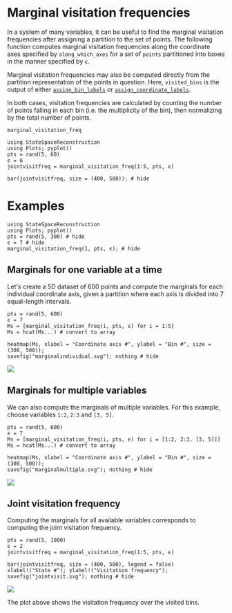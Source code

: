 # Marginal visitation frequencies

In a system of many variables, it can be useful to find the marginal visitation frequencies after assigning a partition
to the set of points. The following function computes marginal visitation frequencies along the coordinate axes
specified by `along_which_axes` for a set of `points` partitioned into boxes in the manner specified by `ϵ`.

Marginal visitation frequencies may also be computed directly from the partition representation of the points
in question. Here, `visited_bins` is the output of either [`assign_bin_labels`](@ref) or
[`assign_coordinate_labels`](@ref).

In both cases, visitation frequencies are calculated by counting the number
of points falling in each bin (i.e. the multiplicity of the bin),
then normalizing by the total number of points.

```@docs
marginal_visitation_freq
```

```@setup marginal
using StateSpaceReconstruction
using Plots; pyplot()
pts = rand(5, 60)
ϵ = 6
jointvisitfreq = marginal_visitation_freq(1:5, pts, ϵ)

bar(jointvisitfreq, size = (400, 500)); # hide
```

# Examples

```@repl marginal
using StateSpaceReconstruction
using Plots; pyplot()
pts = rand(5, 300) # hide
ϵ = 7 # hide
marginal_visitation_freq(1, pts, ϵ); # hide
```

## Marginals for one variable at a time
Let's create a 5D dataset of 600 points and compute the marginals for each individual coordinate axis,
given a partition where each axis is divided into 7 equal-length intervals.

```@repl marginal
pts = rand(5, 600)
ϵ = 7
Ms = [marginal_visitation_freq(i, pts, ϵ) for i = 1:5]
Ms = hcat(Ms...) # convert to array

heatmap(Ms, xlabel = "Coordinate axis #", ylabel = "Bin #", size = (300, 500));
savefig("marginalindividual.svg"); nothing # hide
```

![](marginalindividual.svg)

## Marginals for multiple variables
We can also compute the marginals of multiple variables. For this example,
choose variables `1:2`, `2:3` and `[3, 5]`.

```@repl marginal
pts = rand(5, 600)
ϵ = 7
Ms = [marginal_visitation_freq(i, pts, ϵ) for i = [1:2, 2:3, [3, 5]]]
Ms = hcat(Ms...) # convert to array

heatmap(Ms, xlabel = "Coordinate axis #", ylabel = "Bin #", size = (300, 500));
savefig("marginalmultiple.svg"); nothing # hide
```

![](marginalmultiple.svg)

## Joint visitation frequency
Computing the marginals for all available variables corresponds to computing the joint visitation frequency.

```@repl marginal
pts = rand(5, 1000)
ϵ = 2
jointvisitfreq = marginal_visitation_freq(1:5, pts, ϵ)

bar(jointvisitfreq, size = (400, 500), legend = false)
xlabel!("State #"); ylabel!("Visitation frequency");
savefig("jointvisit.svg"); nothing # hide
```

![](jointvisit.svg)


The plot above shows the visitation frequency over the visited bins.
